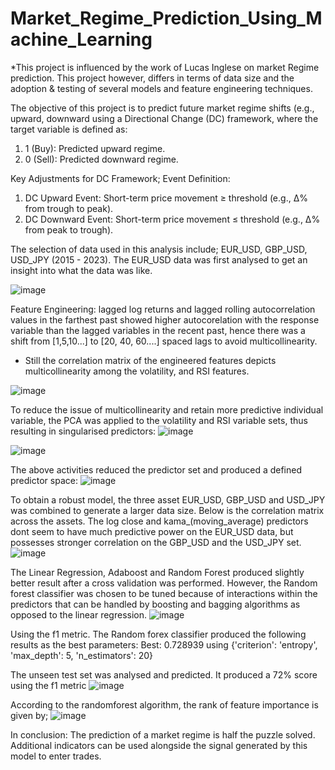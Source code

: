 # Market_Regime_Prediction_Using_Machine_Learning
*This project is influenced by the work of Lucas Inglese on market Regime prediction. This project however, differs in terms of data size and the adoption & testing of several models and feature engineering techniques.

The objective of this project is to predict future market regime shifts (e.g., upward, downward using a Directional Change (DC) framework, where the target variable is defined as:

1. 1 (Buy): Predicted upward regime.
2. 0 (Sell): Predicted downward regime.

Key Adjustments for DC Framework; Event Definition:
1. DC Upward Event: Short-term price movement ≥ threshold (e.g., Δ% from trough to peak).
2. DC Downward Event: Short-term price movement ≤ threshold (e.g., Δ% from peak to trough).

The selection of data used in this analysis include; EUR_USD, GBP_USD, USD_JPY (2015 - 2023). The EUR_USD data was first analysed to get an insight into what the data was like. 

![image](https://github.com/user-attachments/assets/b1202b26-4450-4efe-91e5-478e380f8752)

Feature Engineering: lagged log returns and lagged rolling autocorrelation values in the farthest past showed higher autocorelation with the response variable than the lagged variables in the recent past, hence there was a shift from [1,5,10...] to [20, 40, 60....] spaced lags to avoid multicollinearity. 
* Still the correlation matrix of the engineered features depicts multicollinearity among the volatility, and RSI features.

![image](https://github.com/user-attachments/assets/15d14179-2694-48f3-b951-dfb6d1ef17d9)


To reduce the issue of multicollinearity and retain more predictive individual variable, the PCA was applied to the volatility and RSI variable sets, thus resulting in singularised predictors:
![image](https://github.com/user-attachments/assets/8c91147d-bcb5-4f62-b0eb-44f241a3300f)

![image](https://github.com/user-attachments/assets/79916861-a33c-44f4-8fe1-bdb99a921f71)

The above activities reduced the predictor set and produced a defined predictor space:
![image](https://github.com/user-attachments/assets/40e7c67b-8e30-4bdf-a2c4-bed203739843)


To obtain a robust model, the three asset EUR_USD, GBP_USD and USD_JPY was combined to generate a larger data size. Below is the correlation matrix across the assets. The log close and kama_(moving_average) predictors dont seem to have much predictive power on the EUR_USD data, but possesses stronger correlation on the GBP_USD and the USD_JPY set.
![image](https://github.com/user-attachments/assets/e5cb3778-9b78-456d-8dc0-8a71d83defaf)

The Linear Regression, Adaboost and Random Forest produced slightly better result after a cross validation was performed. However, the Random forest classifier was chosen to be tuned because of interactions within the predictors that can be handled by boosting and bagging algorithms as opposed to the linear regression.
![image](https://github.com/user-attachments/assets/1bd76b48-3ae7-4092-a571-43f3c06137e7)

Using the f1 metric. The Random forex classifier produced the following results as the best parameters:
Best: 0.728939 using {'criterion': 'entropy', 'max_depth': 5, 'n_estimators': 20}

The unseen test set was analysed and predicted. It produced a 72% score using the f1 metric
![image](https://github.com/user-attachments/assets/c006ebfb-2e0a-49dc-b5d3-3b5b208afee0)

According to the randomforest algorithm, the rank of feature importance is given by;
![image](https://github.com/user-attachments/assets/fe1be880-de74-484b-8ee9-7f0540982eb5)

In conclusion:
The prediction of a market regime is half the puzzle solved. Additional indicators can be used alongside the signal generated by this model to enter trades.
